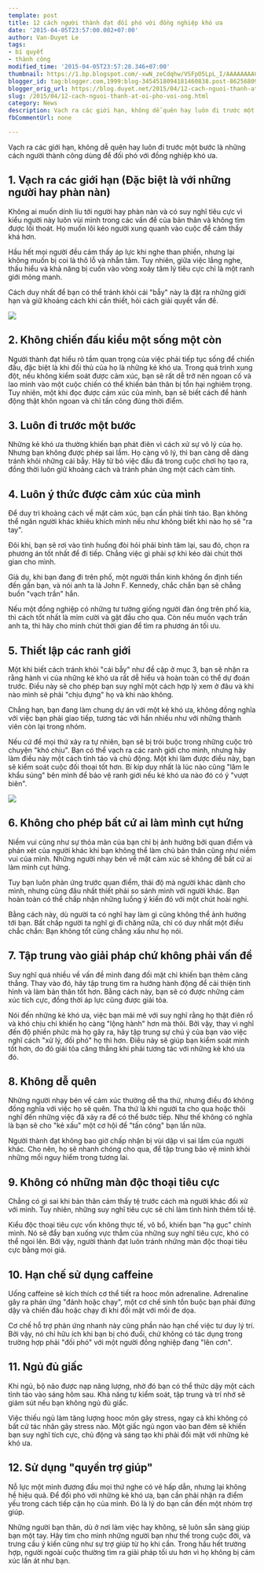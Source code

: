 ```yaml
---
template: post
title: 12 cách người thành đạt đối phó với đồng nghiệp khó ưa
date: '2015-04-05T23:57:00.002+07:00'
author: Van-Duyet Le
tags:
- bí quyết
- thành công
modified_time: '2015-04-05T23:57:28.346+07:00'
thumbnail: https://1.bp.blogspot.com/-xwN_zeCdqhw/VSFpO5LpL_I/AAAAAAAACOA/pd72PXWCDq8/s1600/trulyrichclub-1428147500432.jpg
blogger_id: tag:blogger.com,1999:blog-3454518094181460838.post-8625680932526385801
blogger_orig_url: https://blog.duyet.net/2015/04/12-cach-nguoi-thanh-at-oi-pho-voi-ong.html
slug: /2015/04/12-cach-nguoi-thanh-at-oi-pho-voi-ong.html
category: News
description: Vạch ra các giới hạn, không dễ quên hay luôn đi trước một bước là những cách người thành công dùng để đối phó với đồng nghiệp khó ưa.
fbCommentUrl: none

---
```


Vạch ra các giới hạn, không dễ quên hay luôn đi trước một bước là những cách người thành công dùng để đối phó với đồng nghiệp khó ưa.

## 1. Vạch ra các giới hạn (Đặc biệt là với những người hay phàn nàn) ##
Không ai muốn dính líu tới người hay phàn nàn và có suy nghĩ tiêu cực vì kiểu người này luôn vùi mình trong các vấn đề của bản thân và không tìm được lối thoát. Họ muốn lôi kéo người xung quanh vào cuộc để cảm thấy khá hơn.

Hầu hết mọi người đều cảm thấy áp lực khi nghe  than phiền, nhưng lại không muốn bị coi là thô lỗ và nhẫn tâm. Tuy nhiên, giữa việc lắng nghe, thấu hiểu và khả năng bị cuốn vào vòng xoáy tâm lý tiêu cực chỉ là một ranh giới mỏng manh.

Cách duy nhất để bạn có thể tránh khỏi cái "bẫy" này là đặt ra những giới hạn và giữ khoảng cách khi cần thiết, hỏi cách giải quyết vấn đề.

![](https://1.bp.blogspot.com/-xwN_zeCdqhw/VSFpO5LpL_I/AAAAAAAACOA/pd72PXWCDq8/s1600/trulyrichclub-1428147500432.jpg)

## 2. Không chiến đấu kiểu một sống một còn ##
Người thành đạt hiểu rõ tầm quan trọng của việc phải tiếp tục sống để chiến đấu, đặc biệt là khi đối thủ của họ là những kẻ khó ưa. Trong quá trình xung đột, nếu không kiểm soát được cảm xúc, bạn sẽ rất dễ trở nên ngoan cố và lao mình vào một cuộc chiến có thể khiến bản thân bị tổn hại nghiêm trọng. Tuy nhiên, một khi đọc được cảm xúc của mình, bạn sẽ biết cách để hành động thật khôn ngoan và chỉ tấn công đúng thời điểm.

## 3. Luôn đi trước một bước ##
Những kẻ khó ưa thường khiến bạn phát điên vì cách xử sự vô lý của họ. Nhưng bạn không được phép sai lầm. Họ càng vô lý, thì bạn càng dễ dàng tránh khỏi những cái bẫy. Hãy từ bỏ việc đấu đá trong cuộc chơi họ tạo ra, đồng thời luôn giữ khoảng cách và tránh phản ứng một cách cảm tính.

## 4. Luôn ý thức được cảm xúc của mình ##
Để duy trì khoảng cách về mặt cảm xúc, bạn cần phải tỉnh táo. Bạn không thể ngăn người khác khiêu khích mình nếu như không biết khi nào họ sẽ "ra tay".

Đôi khi, bạn sẽ rơi vào tình huống đòi hỏi phải bình tâm lại, sau đó, chọn ra phương án tốt nhất để đi tiếp. Chẳng việc gì phải sợ khi kéo dài chút thời gian cho mình.

Giả dụ, khi bạn đang đi trên phố, một người thần kinh không ổn định tiến đến gần bạn, và nói anh ta là John F. Kennedy, chắc chắn bạn sẽ chẳng buồn "vạch trần" hắn.

Nếu một đồng nghiệp có những tư tưởng giống người đàn ông trên phố kia, thì cách tốt nhất là mỉm cười và gật đầu cho qua. Còn nếu muốn vạch trần anh ta, thì hãy cho mình chút thời gian để tìm ra phương án tối ưu.

## 5. Thiết lập các ranh giới ##
Một khi biết cách tránh khỏi "cái bẫy" như đề cập ở mục 3, bạn sẽ nhận ra rằng hành vi của những kẻ khó ưa rất dễ hiểu và hoàn toàn có thể dự đoán trước. Điều này sẽ cho phép bạn suy nghĩ một cách hợp lý xem ở đâu và khi nào mình sẽ phải "chịu đựng" họ và khi nào không.

Chẳng hạn, bạn đang làm chung dự án với một kẻ khó ưa, không đồng nghĩa với việc bạn phải giao tiếp, tương tác với hắn nhiều như với những thành viên còn lại trong nhóm.

Nếu cứ để mọi thứ xảy ra tự nhiên, bạn sẽ bị trói buộc trong những cuộc trò chuyện "khó chịu". Bạn có thể vạch ra các ranh giới cho mình, nhưng hãy làm điều này một cách tỉnh táo và chủ động. Một khi làm được điều này, bạn sẽ kiểm soát cuộc đối thoại tốt hơn. Bí kíp duy nhất là lúc nào cũng "lăm le khẩu súng" bên mình để bảo vệ ranh giới nếu kẻ khó ưa nào đó có ý "vượt biên".

![](https://1.bp.blogspot.com/-Wp0j31tW9xA/VSFpWcKQ1GI/AAAAAAAACOI/V1DwNQndAHw/s1600/2-fightorflightpsychologistworld-1-1428147500436.png)

## 6. Không cho phép bất cứ ai làm mình cụt hứng ##
Niềm vui cũng như sự thỏa mãn của bạn chỉ bị ảnh hưởng bởi quan điểm và phán xét của người khác khi bạn không thể làm chủ bản thân cũng như niềm vui của mình. Những người nhạy bén về mặt cảm xúc sẽ không để bất cứ ai làm mình cụt hứng.

Tuy bạn luôn phản ứng trước quan điểm, thái độ mà người khác dành cho mình, nhưng cũng đâu nhất thiết phải so sánh mình với người khác. Bạn hoàn toàn có thể chấp nhận những luồng ý kiến đó với một chút hoài nghi.

Bằng cách này, dù người ta có nghĩ hay làm gì cũng không thể ảnh hưởng tới bạn. Bất chấp người ta nghĩ gì đi chăng nữa, chỉ có duy nhất một điều chắc chắn: Bạn không tốt cũng chẳng xấu như họ nói.

## 7. Tập trung vào giải pháp chứ không phải vấn đề ##
Suy nghĩ quá nhiều về vấn đề mình đang đối mặt chỉ khiến bạn thêm căng thẳng. Thay vào đó, hãy tập trung tìm ra hướng hành động để cải thiện tình hình và làm bản thân tốt hơn. Bằng cách này, bạn sẽ có được những cảm xúc tích cực, đồng thời áp lực cũng được giải tỏa.

Nói đến những kẻ khó ưa, việc bạn mải mê với suy nghĩ rằng họ thật điên rồ và khó chịu chỉ khiến họ càng "lộng hành" hơn mà thôi. Bởi vậy, thay vì nghĩ đến độ phiền phức mà họ gây ra, hãy tập trung sự chú ý của bạn vào việc nghĩ cách "xử lý, đối phó" họ thì hơn. Điều này sẽ giúp bạn kiểm soát mình tốt hơn, do đó giải tỏa căng thẳng khi phải tương tác với những kẻ khó ưa đó.

## 8. Không dễ quên ##
Những người nhạy bén về cảm xúc thường dễ tha thứ, nhưng điều đó không đồng nghĩa với việc họ sẽ quên. Tha thứ là khi người ta cho qua hoặc thôi nghĩ đến những việc đã xảy ra để có thể bước tiếp. Như thế không có nghĩa là bạn sẽ cho "kẻ xấu" một cơ hội để "tấn công" bạn lần nữa.

Người thành đạt không bao giờ chấp nhận bị vùi dập vì sai lầm của người khác. Cho nên, họ sẽ nhanh chóng cho qua, để tập trung bảo vệ mình khỏi những mối nguy hiểm trong tương lai.

## 9. Không có những màn độc thoại tiêu cực ##
Chẳng có gì sai khi bản thân cảm thấy tệ trước cách mà người khác đối xử với mình. Tuy nhiên, những suy nghĩ tiêu cực sẽ chỉ làm tình hình thêm tồi tệ.

Kiểu độc thoại tiêu cực vốn không thực tế, vô bổ, khiến bạn "hạ gục" chính mình. Nó sẽ đẩy bạn xuống vực thẳm của những suy nghĩ tiêu cực, khó có thể ngoi lên. Bởi vậy, người thành đạt luôn tránh những màn độc thoại tiêu cực bằng mọi giá.

## 10. Hạn chế sử dụng caffeine ##
Uống caffeine sẽ kích thích cơ thể tiết ra hooc môn adrenaline. Adrenaline gây ra phản ứng "đánh hoặc chạy", một cơ chế sinh tồn buộc bạn phải đứng dậy và chiến đấu hoặc chạy đi khi đối mặt với mối đe dọa.

Cơ chế hỗ trợ phản ứng nhanh này cũng phần nào hạn chế việc tư duy lý trí. Bởi vậy, nó chỉ hữu ích khi bạn bị chó đuổi, chứ không có tác dụng trong trường hợp phải "đối phó" với một người đồng nghiệp đang "lên cơn".

## 11. Ngủ đủ giấc ##
Khi ngủ, bộ não được nạp năng lượng, nhờ đó bạn có thể thức dậy một cách tỉnh táo vào sáng hôm sau. Khả năng tự kiểm soát, tập trung và trí nhớ sẽ giảm sút nếu bạn không ngủ đủ giấc.

Việc thiếu ngủ làm tăng lượng hooc môn gây stress, ngay cả khi không có bất cứ tác nhân gây stress nào. Một giấc ngủ ngon vào ban đêm sẽ khiến bạn suy nghĩ tích cực, chủ động và sáng tạo khi phải đối mặt với những kẻ khó ưa.

## 12. Sử dụng "quyền trợ giúp" ##
Nỗ lực một mình đương đầu mọi thứ nghe có vẻ hấp dẫn, nhưng lại không hề hiệu quả. Để đối phó với những kẻ khó ưa, bạn cần phải nhận ra điểm yếu trong cách tiếp cận họ của mình. Đó là lý do bạn cần đến một nhóm trợ giúp.

Những người bạn thân, dù ở nơi làm việc hay không, sẽ luôn sẵn sàng giúp bạn một tay. Hãy tìm cho mình những người bạn như thế trong cuộc đời, và trưng cầu ý kiến cũng như sự trợ giúp từ họ khi cần. Trong hầu hết trường hợp, người ngoài cuộc thường tìm ra giải pháp tối ưu hơn vì họ không bị cảm xúc lấn át như bạn.
